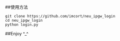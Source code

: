 ##使用方法

```
git clone https://github.com/imcort/neu_ipgw_login
cd neu_ipgw_login
python login.py
```

##Enjoy ^_^
